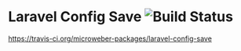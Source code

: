 # Laravel Config Save  ![Build Status](https://api.travis-ci.org/microweber-packages/laravel-config-save.svg?branch=master)
https://travis-ci.org/microweber-packages/laravel-config-save